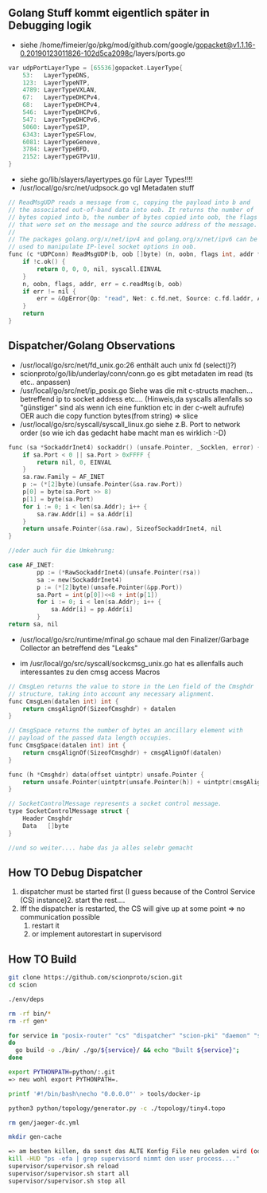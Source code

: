 ## Golang Stuff kommt eigentlich später in Debugging logik
* siehe /home/fimeier/go/pkg/mod/github.com/google/gopacket@v1.1.16-0.20190123011826-102d5ca2098c/layers/ports.go
```c
var udpPortLayerType = [65536]gopacket.LayerType{
	53:   LayerTypeDNS,
	123:  LayerTypeNTP,
	4789: LayerTypeVXLAN,
	67:   LayerTypeDHCPv4,
	68:   LayerTypeDHCPv4,
	546:  LayerTypeDHCPv6,
	547:  LayerTypeDHCPv6,
	5060: LayerTypeSIP,
	6343: LayerTypeSFlow,
	6081: LayerTypeGeneve,
	3784: LayerTypeBFD,
	2152: LayerTypeGTPv1U,
}
```

* siehe go/lib/slayers/layertypes.go für Layer Types!!!!
* /usr/local/go/src/net/udpsock.go vgl Metadaten stuff
```c
// ReadMsgUDP reads a message from c, copying the payload into b and
// the associated out-of-band data into oob. It returns the number of
// bytes copied into b, the number of bytes copied into oob, the flags
// that were set on the message and the source address of the message.
//
// The packages golang.org/x/net/ipv4 and golang.org/x/net/ipv6 can be
// used to manipulate IP-level socket options in oob.
func (c *UDPConn) ReadMsgUDP(b, oob []byte) (n, oobn, flags int, addr *UDPAddr, err error) {
	if !c.ok() {
		return 0, 0, 0, nil, syscall.EINVAL
	}
	n, oobn, flags, addr, err = c.readMsg(b, oob)
	if err != nil {
		err = &OpError{Op: "read", Net: c.fd.net, Source: c.fd.laddr, Addr: c.fd.raddr, Err: err}
	}
	return
}
```

## Dispatcher/Golang Observations
* /usr/local/go/src/net/fd_unix.go:26 enthält auch unix fd (select()?)
* scionproto/go/lib/underlay/conn/conn.go es gibt metadaten im read (ts etc.. anpassen)
* /usr/local/go/src/net/ip_posix.go Siehe was die mit c-structs machen... betreffend ip to socket address etc.... (Hinweis,da syscalls allenfalls so "günstiger" sind als wenn ich eine funktion etc in der c-welt aufrufe) OER auch die copy function bytes(from string) => slice
* /usr/local/go/src/syscall/syscall_linux.go siehe z.B. Port to network order (so wie ich das gedacht habe macht man es wirklich :-D)
```c
func (sa *SockaddrInet4) sockaddr() (unsafe.Pointer, _Socklen, error) {
	if sa.Port < 0 || sa.Port > 0xFFFF {
		return nil, 0, EINVAL
	}
	sa.raw.Family = AF_INET
	p := (*[2]byte)(unsafe.Pointer(&sa.raw.Port))
	p[0] = byte(sa.Port >> 8)
	p[1] = byte(sa.Port)
	for i := 0; i < len(sa.Addr); i++ {
		sa.raw.Addr[i] = sa.Addr[i]
	}
	return unsafe.Pointer(&sa.raw), SizeofSockaddrInet4, nil
}

//oder auch für die Umkehrung:

case AF_INET:
		pp := (*RawSockaddrInet4)(unsafe.Pointer(rsa))
		sa := new(SockaddrInet4)
		p := (*[2]byte)(unsafe.Pointer(&pp.Port))
		sa.Port = int(p[0])<<8 + int(p[1])
		for i := 0; i < len(sa.Addr); i++ {
			sa.Addr[i] = pp.Addr[i]
		}
return sa, nil
```

* /usr/local/go/src/runtime/mfinal.go schaue mal den Finalizer/Garbage Collector an betreffend des "Leaks"

* im /usr/local/go/src/syscall/sockcmsg_unix.go hat es allenfalls auch interessantes zu den cmsg access Macros
```c
// CmsgLen returns the value to store in the Len field of the Cmsghdr
// structure, taking into account any necessary alignment.
func CmsgLen(datalen int) int {
	return cmsgAlignOf(SizeofCmsghdr) + datalen
}

// CmsgSpace returns the number of bytes an ancillary element with
// payload of the passed data length occupies.
func CmsgSpace(datalen int) int {
	return cmsgAlignOf(SizeofCmsghdr) + cmsgAlignOf(datalen)
}

func (h *Cmsghdr) data(offset uintptr) unsafe.Pointer {
	return unsafe.Pointer(uintptr(unsafe.Pointer(h)) + uintptr(cmsgAlignOf(SizeofCmsghdr)) + offset)
}

// SocketControlMessage represents a socket control message.
type SocketControlMessage struct {
	Header Cmsghdr
	Data   []byte
}

//und so weiter.... habe das ja alles selebr gemacht
```

## How TO Debug Dispatcher
1. dispatcher must be started first (I guess because of the Control Service (CS) instance)2. start the rest....
3. Iff the dispatcher is restarted, the CS will give up at some point => no communication possible
   1. restart it
   2. or implement autorestart in supervisord


## How TO Build


```bash
git clone https://github.com/scionproto/scion.git
cd scion

./env/deps

rm -rf bin/*
rm -rf gen*

for service in "posix-router" "cs" "dispatcher" "scion-pki" "daemon" "scion";
do
  go build -o ./bin/ ./go/${service}/ && echo "Built ${service}";
done

export PYTHONPATH=python/:.git 
=> neu wohl export PYTHONPATH=.

printf '#!/bin/bash\necho "0.0.0.0"' > tools/docker-ip

python3 python/topology/generator.py -c ./topology/tiny4.topo

rm gen/jaeger-dc.yml

mkdir gen-cache

=> am besten killen, da sonst das ALTE Konfig File neu geladen wird (oder neustarten)
kill -HUD "ps -efa | grep supervisord nimmt den user process...."
supervisor/supervisor.sh reload
supervisor/supervisor.sh start all
supervisor/supervisor.sh stop all
```